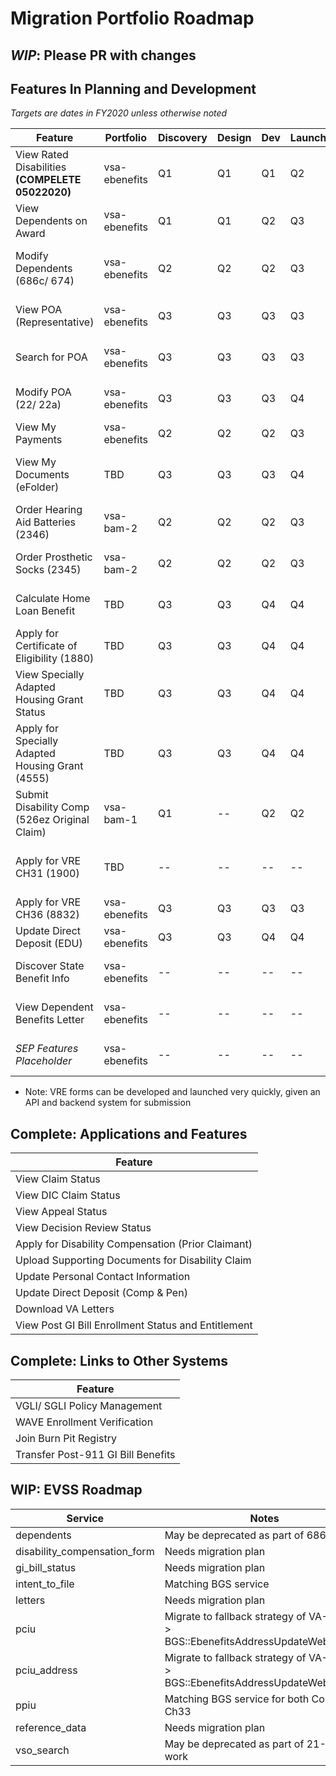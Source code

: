 # Migration Portfolio Roadmap

## _WIP_: Please PR with changes

## Features In Planning and Development

_Targets are dates in FY2020 unless otherwise noted_

| Feature                                             | Portfolio     | Discovery | Design    | Dev       | Launch    | Notes 
| --------------------------------------------------- | ------------- | --------- | --------- | --------- | --------- | -----
| View Rated Disabilities **(COMPELETE 05022020)**    | vsa-ebenefits | Q1        | Q1        | Q1        | Q2        | Launch on EVSS; redev to BGS Q3
| View Dependents on Award                            | vsa-ebenefits | Q1        | Q1        | Q2        | Q3        | Launch with Modify
| Modify Dependents (686c/ 674)                       | vsa-ebenefits | Q2        | Q2        | Q2        | Q3        | New dev on full 2018 686c (EBN using 2014 686c)
| View POA (Representative)                           | vsa-ebenefits | Q3        | Q3        | Q3        | Q3        | Lighthouse integration (BGS)
| Search for POA                                      | vsa-ebenefits | Q3        | Q3        | Q3        | Q3        | Lighthouse integration (OGC System)
| Modify POA (22/ 22a)                                | vsa-ebenefits | Q3        | Q3        | Q3        | Q4        | Lighthouse integration (BGS)
| View My Payments                                    | vsa-ebenefits | Q2        | Q2        | Q2        | Q3        | BGS integration
| View My Documents (eFolder)                         | TBD           | Q3        | Q3        | Q3        | Q4        | VBMS integration, may parallel DMC effort
| Order Hearing Aid Batteries (2346)                  | vsa-bam-2     | Q2        | Q2        | Q2        | Q3        | New DLC integration required
| Order Prosthetic Socks (2345)                       | vsa-bam-2     | Q2        | Q2        | Q2        | Q3        | New DLC integration required
| Calculate Home Loan Benefit                         | TBD           | Q3        | Q3        | Q4        | Q4        | New LGY integration required
| Apply for Certificate of Eligibility (1880)         | TBD           | Q3        | Q3        | Q4        | Q4        | New LGY integration required
| View Specially Adapted Housing Grant Status         | TBD           | Q3        | Q3        | Q4        | Q4        | New LGY integration required
| Apply for Specially Adapted Housing Grant (4555)    | TBD           | Q3        | Q3        | Q4        | Q4        | New LGY integration required
| Submit Disability Comp (526ez Original Claim)       | vsa-bam-1     | Q1        | --        | Q2        | Q2        | Blocked by MPI updates
| Apply for VRE CH31 (1900)                           | TBD           | --        | --        | --        | --        | New VRE integration required (blocked)*
| Apply for VRE CH36 (8832)                           | vsa-ebenefits | Q3        | Q3        | Q3        | Q3        | Submit to Central Mail
| Update Direct Deposit (EDU)                         | vsa-ebenefits | Q3        | Q3        | Q4        | Q4        | BGS Integration
| Discover State Benefit Info                         | vsa-ebenefits | --        | --        | --        | --        | Requires Discovery and Documentation
| View Dependent Benefits Letter                      | vsa-ebenefits | --        | --        | --        | --        | Requires Discovery and Documentation
| _SEP Features Placeholder_                          | vsa-ebenefits | --        | --        | --        | --        | Requires Discovery and Documentation

* Note: VRE forms can be developed and launched very quickly, given an API and backend system for submission

## Complete: Applications and Features

| Feature
| ------
| View Claim Status
| View DIC Claim Status 
| View Appeal Status                         
| View Decision Review Status                    
| Apply for Disability Compensation (Prior Claimant)
| Upload Supporting Documents for Disability Claim
| Update Personal Contact Information 
| Update Direct Deposit (Comp & Pen)
| Download VA Letters
| View Post GI Bill Enrollment Status and Entitlement

## Complete: Links to Other Systems

| Feature
| ------
| VGLI/ SGLI Policy Management
| WAVE Enrollment Verification
| Join Burn Pit Registry
| Transfer Post-911 GI Bill Benefits

## WIP: EVSS Roadmap

| Service                                             |  Notes 
| --------------------------------------------------- | -----
| dependents                                          | May be deprecated as part of 686c work
| disability_compensation_form                        | Needs migration plan
| gi_bill_status                                      | Needs migration plan
| intent_to_file                                      | Matching BGS service
| letters                                             | Needs migration plan
| pciu                                                | Migrate to fallback strategy of VA-Profile > BGS::EbenefitsAddressUpdateWebService
| pciu_address                                        | Migrate to fallback strategy of VA-Profile > BGS::EbenefitsAddressUpdateWebService
| ppiu                                                | Matching BGS service for both Comp and Ch33
| reference_data                                      | Needs migration plan
| vso_search                                          | May be deprecated as part of 21-22/a work


